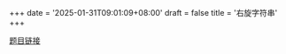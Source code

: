 +++
date = '2025-01-31T09:01:09+08:00'
draft = false
title = '右旋字符串'
+++

[题目链接](https://kamacoder.com/problempage.php?pid=1065)
